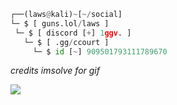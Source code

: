 ```python
┌──(laws@kali)~[~/social]
└─ $ [ guns.lol/laws ]
 └─ $ [ discord [+] 1ggv. ]
   └─ $ [ .gg/ccourt ]
     └─ $ id [~] 909501793111789670
```







*credits imsolve for gif*

![](https://raw.githubusercontent.com/Sutil/Sutil/2b2fad3bf54522bb30c8c170591fc68ff51b69e6/github-contribution-grid-snake2.svg)


 
